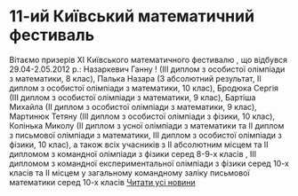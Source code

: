 # 11-ий Київський математичний фестиваль
Вітаємо призерів  ХІ Київського математичного фестивалю , що відбувся 29.04-2.05.2012 р.:  Назаркевич Ганну ! (ІІІ диплом з особистої олімпіади з математики, 8 клас),  Палька Назара  (3 абсолютний результат, ІІ диплом з особистої олімпіади з математики, 10 клас),  Бродюка Сергія  (ІІІ диплом з особистої олімпіади з математики, 9 клас), Бартіша Михайла  (ІІ диплом з особистої олімпіади з математики, 9 клас),  Мартинюк Тетяну  (ІІІ диплом з особистої олімпіади з фізики, 10 клас),  Колінька Миколу  (ІІ диплом з усної олімпіади з математики та ІІ диплом з письмової олімпіади з математики, ІІІ диплом з особистої олімпіади з фізики, 10 клас), а також всіх учасників з  ІІ абсолютним місцем та ІІ дипломом з командної олімпіади з фізики серед 8-9-х класів  ,  ІІІ дипломом з командної експериментальної олімпіади з фізики серед 10-х класів  та  ІІ місцем у загальному командному заліку письмової математики серед 10-х класів
[Читати усі новини](/news)


